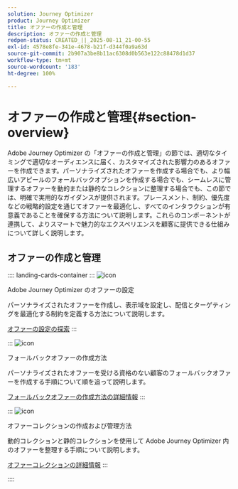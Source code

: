 ```yaml
---
solution: Journey Optimizer
product: Journey Optimizer
title: オファーの作成と管理
description: オファーの作成と管理
redpen-status: CREATED_||_2025-08-11_21-00-55
exl-id: 4578e8fe-341e-4678-b21f-d344f0a9a63d
source-git-commit: 2b907a3be8b11ac6308d0b563e122c88478d1d37
workflow-type: tm+mt
source-wordcount: '183'
ht-degree: 100%

---
```


# オファーの作成と管理{#section-overview}

Adobe Journey Optimizer の「オファーの作成と管理」の節では、適切なタイミングで適切なオーディエンスに届く、カスタマイズされた影響力のあるオファーを作成できます。パーソナライズされたオファーを作成する場合でも、より幅広いアピールのフォールバックオプションを作成する場合でも、シームレスに管理するオファーを動的または静的なコレクションに整理する場合でも、この節では、明確で実用的なガイダンスが提供されます。プレースメント、制約、優先度などの戦略的設定を通じてオファーを最適化し、すべてのインタラクションが有意義であることを確保する方法について説明します。これらのコンポーネントが連携して、よりスマートで魅力的なエクスペリエンスを顧客に提供できる仕組みについて詳しく説明します。

## オファーの作成と管理

:::: landing-cards-container
:::
![icon](https://cdn.experienceleague.adobe.com/icons/gear.svg)

Adobe Journey Optimizer のオファーの設定

パーソナライズされたオファーを作成し、表示域を設定し、配信とターゲティングを最適化する制約を定義する方法について説明します。

[オファーの設定の探索](configure-offers-landing-page.md)
:::

:::
![icon](https://cdn.experienceleague.adobe.com/icons/circle-play.svg?lang=ja)

フォールバックオファーの作成方法

パーソナライズされたオファーを受ける資格のない顧客のフォールバックオファーを作成する手順について順を追って説明します。

[フォールバックオファーの作成方法の詳細情報](../using/offers/offer-library/creating-fallback-offers.md)
:::

:::
![icon](https://cdn.experienceleague.adobe.com/icons/list-check.svg?lang=ja)

オファーコレクションの作成および管理方法

動的コレクションと静的コレクションを使用して Adobe Journey Optimizer 内のオファーを整理する手順について説明します。

[オファーコレクションの詳細情報](../using/offers/offer-library/creating-collections.md)
:::

::::
